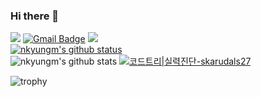 ### Hi there 👋

<a href="https://github.com/nkyungm" target="_blank"><img src="https://img.shields.io/badge/Github-181717?style=flat-square&logo=GitHub&logoColor=white"/></a> 
[![Gmail Badge](https://img.shields.io/badge/Gmail-d14836?style=flat-square&logo=Gmail&logoColor=white&link=mailto:ngm9464@gmail.com)](mailto:ngm9464@gmail.com)
<a href="https://www.instagram.com/m1_ning/" target="_blank"><img src="https://img.shields.io/badge/instagram-E4405F?style=flat-square&logo=Instagram&logoColor=white"/></a>  
[![nkyungm's github status](https://github-readme-stats.vercel.app/api/top-langs/?username=nkyungm&show_icons=true&hide_border=true&title_color=004386&icon_color=004386&layout=compact)](https://github.com/nkyungm)   
![nkyungm's github stats](https://github-readme-stats.vercel.app/api?username=nkyungm&show_icons=true)
[![코드트리|실력진단-skarudals27](https://banner.codetree.ai/v1/banner/skarudals27)](https://www.codetree.ai/profiles/skarudals27)

![trophy](https://github-profile-trophy.vercel.app/?username=nkyungm)



<!--
**nkyungm/nkyungm** is a ✨ _special_ ✨ repository because its `README.md` (this file) appears on your GitHub profile.

Here are some ideas to get you started:

- 🔭 I’m currently working on ...
- 🌱 I’m currently learning ...
- 👯 I’m looking to collaborate on ...
- 🤔 I’m looking for help with ...
- 💬 Ask me about ...
- 📫 How to reach me: ...
- 😄 Pronouns: ...
- ⚡ Fun fact: ...
-->

